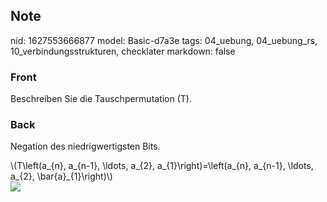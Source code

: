 ## Note
nid: 1627553666877
model: Basic-d7a3e
tags: 04_uebung, 04_uebung_rs, 10_verbindungsstrukturen, checklater
markdown: false

### Front
Beschreiben Sie die Tauschpermutation \(T\).

### Back
Negation des niedrigwertigsten Bits.
<div>
  \(T\left(a_{n}, a_{n-1}, \ldots, a_{2}, a_{1}\right)=\left(a_{n},
  a_{n-1}, \ldots, a_{2}, \bar{a}_{1}\right)\)
</div>
<div><img src=
paste-4c2744929d4e215c0f32299e567467abe83dd32c.jpg></div>
